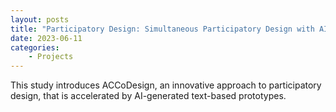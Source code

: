 ```yaml
---
layout: posts
title: "Participatory Design: Simultaneous Participatory Design with AI Based Prompt Prototyping"
date: 2023-06-11
categories: 
    - Projects
---
```


This study introduces ACCoDesign, an innovative approach to participatory design, that is accelerated by AI-generated text-based prototypes.

<!-- **Read Full Result:** [Link](https://docs.google.com/document/d/1u3OAMub8k3DbagHBGPa7bFe5QIJittt3gTZ3ygStBOk/edit?usp=sharing) -->